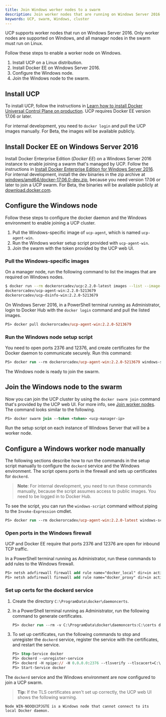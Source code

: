 ```yaml
---
title: Join Windows worker nodes to a swarm
description: Join worker nodes that are running on Windows Server 2016 to a swarm managed by UCP. 
keywords: UCP, swarm, Windows, cluster
---
```


UCP supports worker nodes that run on Windows Server 2016. Only worker nodes
are supported on Windows, and all manager nodes in the swarm must run on Linux.

Follow these steps to enable a worker node on Windows.

1.  Install UCP on a Linux distribution.
2.  Install Docker EE on Windows Server 2016.
3.  Configure the Windows node.
4.  Join the Windows node to the swarm.  

## Install UCP

To install UCP, follow the instructions in 
[Learn how to install Docker Universal Control Plane on production](/datacenter/ucp/2.2/guides/admin/install/).
UCP requires Docker EE version 17.06 or later.

For internal development, you need to `docker login` and pull
the UCP images manually. For Beta, the images will be available publicly.

## Install Docker EE on Windows Server 2016

Install Docker Enterprise Edition (*Docker EE*) on a Windows
Server 2016 instance to enable joining a swarm that's managed by UCP.
Follow the instructions in 
[Install Docker Enterprise Edition for Windows Server 2016](/docker-ee-for-windows/install/#using-a-script-to-install-docker-ee).
For internal development, install the dev binaries in the zip archive at
[windows/amd64/docker-17.06.0-dev.zip](https://master.dockerproject.org/windows/amd64/docker-17.06.0-dev.zip),
because you need version 17.06 or later to join a UCP swarm. For Beta, the binaries 
will be available publicly at [download.docker.com](https://download.docker.com/components/engine/windows-server).

## Configure the Windows node

Follow these steps to configure the docker daemon and the Windows environment to enable
joining a UCP cluster.

1.  Pull the Windows-specific image of `ucp-agent`, which is named `ucp-agent-win`.
2.  Run the Windows worker setup script provided with `ucp-agent-win`.
3.  Join the swarm with the token provided by the UCP web UI. 

### Pull the Windows-specific images

On a manager node, run the following command to list the images that are required
on Windows nodes.

```bash
$ docker run --rm dockerorcadev/ucp:2.2.0-latest images --list --image-version dev: --enable-windows
dockerorcadev/ucp-agent-win:2.2.0-5213679
dockerorcadev/ucp-dsinfo-win:2.2.0-5213679
```

On Windows Server 2016, in a PowerShell terminal running as Administrator,
login to Docker Hub with the `docker login` command and pull the listed images. 

```ps
PS> docker pull dockerorcadev/ucp-agent-win:2.2.0-5213679
```

### Run the Windows node setup script

You need to open ports 2376 and 12376, and create certificates
for the Docker daemon to communicate securely. Run this command:

```ps
PS> docker run --rm dockerorcadev/ucp-agent-win:2.2.0-5213679 windows-script | powershell -noprofile -noninteractive -command 'Invoke-Expression -Command $input'
```

The Windows node is ready to join the swarm.

## Join the Windows node to the swarm

Now you can join the UCP cluster by using the `docker swarm join` command that's
provided by the UCP web UI. For more info, see
[Join worker nodes](/datacenter/ucp/2.2/guides/admin/install/#step-7-join-worker-nodes).
The command looks similar to the following.

```ps
PS> docker swarm join --token <token> <ucp-manager-ip>
```

Run the setup script on each instance of Windows Server that will be a worker node.

## Configure a Windows worker node manually  

The following sections describe how to run the commands in the setup script
manually to configure the `dockerd` service and the Windows environment.
The script opens ports in the firewall and sets up certificates for `dockerd`.

>**Note**: For internal development, you need to run these commands manually, 
because the script assumes access to public images. You need to be logged in to Docker Hub.

To see the script, you can run the `windows-script` command without piping
to the `Invoke-Expression` cmdlet.

```ps
PS> docker run --rm dockerorcadev/ucp-agent-win:2.2.0-latest windows-script
```

### Open ports in the Windows firewall

UCP and Docker EE require that ports 2376 and 12376 are open for inbound
TCP traffic.

In a PowerShell terminal running as Administrator, run these commands
to add rules to the Windows firewall.

```ps
PS> netsh advfirewall firewall add rule name="docker_local" dir=in action=allow protocol=TCP localport=2376
PS> netsh advfirewall firewall add rule name="docker_proxy" dir=in action=allow protocol=TCP localport=12376
```

###  Set up certs for the dockerd service

1.  Create the directory `C:\ProgramData\docker\daemoncerts`.
2.  In a PowerShell terminal running as Administrator, run the following command
    to generate certificates. 
    ```ps
    PS> docker run --rm -v C:\ProgramData\docker\daemoncerts:C:\certs dockerorcadev/ucp-agent-win:2.2.0-5213679 generate-certs
    ```
3.  To set up certificates, run the following commands to stop and unregister the
    `dockerd` service, register the service with the certificates, and restart the service.

    ```ps
    PS> Stop-Service docker
    PS> dockerd --unregister-service
    PS> dockerd -H npipe:// -H 0.0.0.0:2376 --tlsverify --tlscacert=C:\ProgramData\docker\daemoncerts\ca.pem --tlscert=C:\ProgramData\docker\daemoncerts\cert.pem --tlskey=C:\ProgramData\docker\daemoncerts\key.pem --register-service
    PS> Start-Service docker
    ```

The `dockerd` service and the Windows environment are now configured to join a UCP swarm.

>**Tip:** If the TLS certificates aren't set up correctly, the UCP web UI shows the
>following warning.

```
Node WIN-NOOQV2PJGTE is a Windows node that cannot connect to its local Docker daemon.
```